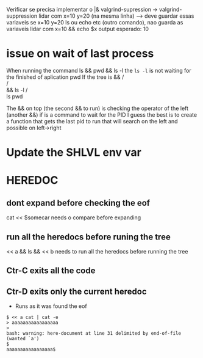 Verificar se precisa implementar o |&
valgrind-supression -> valgrind-suppression
lidar com x=10 y=20 (na mesma linha) --> deve guardar essas variaveis
	se x=10 y=20 ls ou echo etc (outro comando), nao guarda as variaveis
lidar com x=10 && echo $x
	output esperado: 10

# issue on wait of last process
When running the command
ls && pwd && ls -l
the `ls -l` is not waiting for the finished of aplication pwd
If the tree is 
        &&
      /   \
     /     \
   &&      ls -l
 /   \
ls  pwd

The && on top (the second && to run) is checking the operator of the left (another &&) if is a command to wait for the PID
I guess the best is to create a function that gets the last pid to run that will search on the left and possible on left->right

# Update the SHLVL env var

# HEREDOC
## dont expand before checking the eof
cat << $somecar
needs o compare before expanding

## run all the heredocs before runing the tree
<< a && ls && << b
needs to run all the heredocs before running the tree

## Ctr-C exits all the code

## Ctr-D exits only the current heredoc
- Runs as it was found the eof
```
$ << a cat | cat -e
> aaaaaaaaaaaaaaaaa
>
bash: warning: here-document at line 31 delimited by end-of-file (wanted `a')
$
aaaaaaaaaaaaaaaaa$
```

